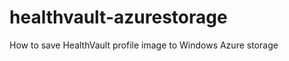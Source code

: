 healthvault-azurestorage
========================

How to save HealthVault profile image to Windows Azure storage